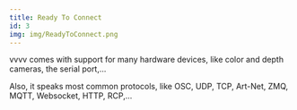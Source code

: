 ```yaml
---
title: Ready To Connect
id: 3
img: img/ReadyToConnect.png
---
```


vvvv comes with support for many hardware devices, like color and depth cameras, the serial port,...

Also, it speaks most common protocols, like OSC, UDP, TCP, Art-Net, ZMQ, MQTT, Websocket, HTTP, RCP,...
